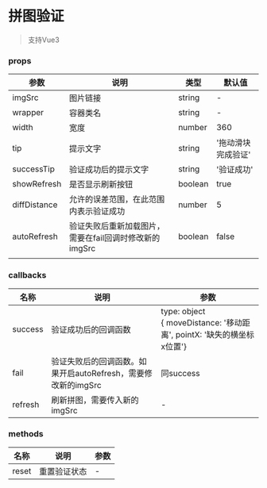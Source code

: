 # 拼图验证
> 支持Vue3
### props
| 参数 | 说明 | 类型 | 默认值 |
|----|---|---|---|
| imgSrc | 图片链接 | string | - |
| wrapper | 容器类名 | string | - |
| width | 宽度 | number | 360 |
| tip | 提示文字 | string | '拖动滑块完成验证' |
| successTip | 验证成功后的提示文字 | string | '验证成功' |
| showRefresh | 是否显示刷新按钮 | boolean | true |
| diffDistance | 允许的误差范围，在此范围内表示验证成功 | number | 5 |
| autoRefresh | 验证失败后重新加载图片，需要在fail回调时修改新的imgSrc | boolean | false |
|  |  |  |  |

### callbacks
| 名称 | 说明 | 参数 |
|----|---|---|
| success | 验证成功后的回调函数 | type: object <br />{ moveDistance: '移动距离', pointX: '缺失的横坐标x位置'} |
| fail | 验证失败后的回调函数。如果开启autoRefresh，需要修改新的imgSrc | 同success |
| refresh | 刷新拼图，需要传入新的imgSrc | - |

### methods
| 名称 | 说明 | 参数 |
|----|---|---|
| reset | 重置验证状态 | - |